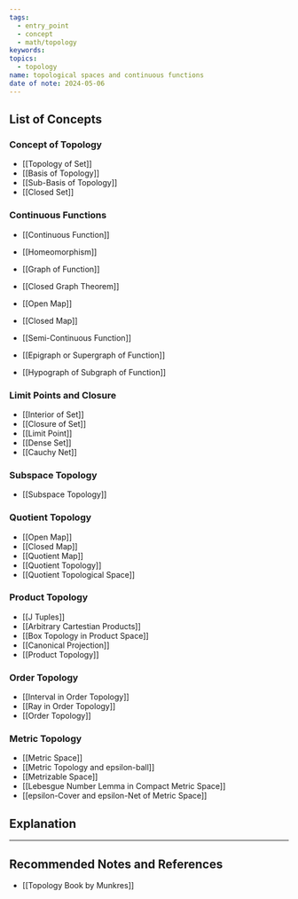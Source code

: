 ```yaml
---
tags:
  - entry_point
  - concept
  - math/topology
keywords: 
topics:
  - topology
name: topological spaces and continuous functions
date of note: 2024-05-06
---
```


##  List of Concepts

### Concept of Topology

- [[Topology of Set]]
- [[Basis of Topology]]
- [[Sub-Basis of Topology]]
- [[Closed Set]]

### Continuous Functions

- [[Continuous Function]]
- [[Homeomorphism]]
- [[Graph of Function]]
- [[Closed Graph Theorem]]
- [[Open Map]]
- [[Closed Map]]


- [[Semi-Continuous Function]]
- [[Epigraph or Supergraph of Function]]
- [[Hypograph of Subgraph of Function]]


### Limit Points and Closure

- [[Interior of Set]]
- [[Closure of Set]]
- [[Limit Point]]
- [[Dense Set]]
- [[Cauchy Net]]

### Subspace Topology

- [[Subspace Topology]]

### Quotient Topology

- [[Open Map]]
- [[Closed Map]]
- [[Quotient Map]]
- [[Quotient Topology]]
- [[Quotient Topological Space]]


### Product Topology

- [[J Tuples]]
- [[Arbitrary Cartestian Products]]
- [[Box Topology in Product Space]]
- [[Canonical Projection]]
- [[Product Topology]]

### Order Topology

- [[Interval in Order Topology]]
- [[Ray in Order Topology]]
- [[Order Topology]]

### Metric Topology

- [[Metric Space]]
- [[Metric Topology and epsilon-ball]]
- [[Metrizable Space]]
- [[Lebesgue Number Lemma in Compact Metric Space]]
- [[epsilon-Cover and epsilon-Net of Metric Space]]



## Explanation





-----------
##  Recommended Notes and References

- [[Topology Book by Munkres]]